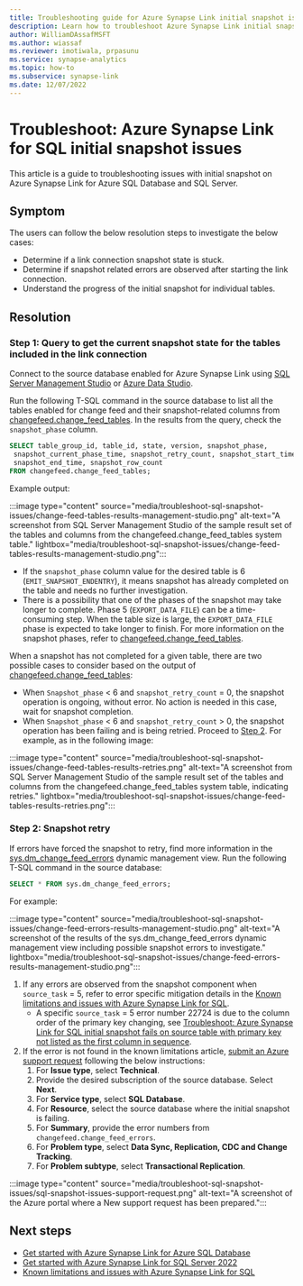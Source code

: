 ```yaml
---
title: Troubleshooting guide for Azure Synapse Link initial snapshot issues for Azure SQL Database and SQL Server 
description: Learn how to troubleshoot Azure Synapse Link initial snapshot issues for Azure SQL Database and SQL Server
author: WilliamDAssafMSFT
ms.author: wiassaf
ms.reviewer: imotiwala, prpasunu
ms.service: synapse-analytics
ms.topic: how-to
ms.subservice: synapse-link
ms.date: 12/07/2022
---
```


# Troubleshoot: Azure Synapse Link for SQL initial snapshot issues 

This article is a guide to troubleshooting issues with initial snapshot on Azure Synapse Link for Azure SQL Database and SQL Server.

## Symptom

The users can follow the below resolution steps to investigate the below cases: 

- Determine if a link connection snapshot state is stuck.
- Determine if snapshot related errors are observed after starting the link connection.
- Understand the progress of the initial snapshot for individual tables.

## Resolution

### Step 1: Query to get the current snapshot state for the tables included in the link connection 

Connect to the source database enabled for Azure Synapse Link using [SQL Server Management Studio](https://aka.ms/ssms) or [Azure Data Studio](https://aka.ms/azuredatastudio).

Run the following T-SQL command in the source database to list all the tables enabled for change feed and their snapshot-related columns from [changefeed.change_feed_tables](/sql/relational-databases/system-tables/changefeed-change-feed-tables-transact-sql). In the results from the query, check the `snapshot_phase` column. 

```sql
SELECT table_group_id, table_id, state, version, snapshot_phase, 
 snapshot_current_phase_time, snapshot_retry_count, snapshot_start_time,
 snapshot_end_time, snapshot_row_count 
FROM changefeed.change_feed_tables;
```

Example output:

:::image type="content" source="media/troubleshoot-sql-snapshot-issues/change-feed-tables-results-management-studio.png" alt-text="A screenshot from SQL Server Management Studio of the sample result set of the tables and columns from the changefeed.change_feed_tables system table." lightbox="media/troubleshoot-sql-snapshot-issues/change-feed-tables-results-management-studio.png":::

 - If the `snapshot_phase` column value for the desired table is 6 (`EMIT_SNAPSHOT_ENDENTRY`), it means snapshot has already completed on the table and needs no further investigation. 
 - There is a possibility that one of the phases of the snapshot may take longer to complete. Phase 5 (`EXPORT_DATA_FILE`) can be a time-consuming step. When the table size is large, the `EXPORT_DATA_FILE` phase is expected to take longer to finish. For more information on the snapshot phases, refer to [changefeed.change_feed_tables](/sql/relational-databases/system-tables/changefeed-change-feed-tables-transact-sql).

When a snapshot has not completed for a given table, there are two possible cases to consider based on the output of [changefeed.change_feed_tables](/sql/relational-databases/system-tables/changefeed-change-feed-tables-transact-sql):

- When `Snapshot_phase` < 6 and `snapshot_retry_count` = 0, the snapshot operation is ongoing, without error. No action is needed in this case, wait for snapshot completion.
- When `Snapshot_phase` < 6 and `snapshot_retry_count` > 0, the snapshot operation has been failing and is being retried. Proceed to [Step 2](#step-2-snapshot-retry). For example, as in the following image:

:::image type="content" source="media/troubleshoot-sql-snapshot-issues/change-feed-tables-results-retries.png" alt-text="A screenshot from SQL Server Management Studio of the sample result set of the tables and columns from the changefeed.change_feed_tables system table, indicating retries." lightbox="media/troubleshoot-sql-snapshot-issues/change-feed-tables-results-retries.png":::

### Step 2: Snapshot retry

If errors have forced the snapshot to retry, find more information in the [sys.dm_change_feed_errors](/sql/relational-databases/system-dynamic-management-views/sys-dm-change-feed-errors) dynamic management view. Run the following T-SQL command in the source database:

```sql
SELECT * FROM sys.dm_change_feed_errors;
```

For example:

:::image type="content" source="media/troubleshoot-sql-snapshot-issues/change-feed-errors-results-management-studio.png" alt-text="A screenshot of the results of the sys.dm_change_feed_errors dynamic management view including possible snapshot errors to investigate." lightbox="media/troubleshoot-sql-snapshot-issues/change-feed-errors-results-management-studio.png":::

1. If any errors are observed from the snapshot component when `source_task` = 5, refer to error specific mitigation details in the [Known limitations and issues with Azure Synapse Link for SQL](../synapse-link-for-sql-known-issues.md).
    - A specific `source_task` = 5 error number 22724 is due to the column order of the primary key changing, see [Troubleshoot: Azure Synapse Link for SQL initial snapshot fails on source table with primary key not listed as the first column in sequence](troubleshoot-sql-snapshot-primary-key-column-order.md).
1. If the error is not found in the known limitations article, [submit an Azure support request](https://portal.azure.com/#blade/Microsoft_Azure_Support/HelpAndSupportBlade/newsupportrequest) following the below instructions:
    1.    For **Issue type**, select **Technical**.
    2.    Provide the desired subscription of the source database. Select **Next**.
    3.    For **Service type**, select **SQL Database**.
    4.    For **Resource**, select the source database where the initial snapshot is failing.
    5.    For **Summary**, provide the error numbers from `changefeed.change_feed_errors`.
    6.    For **Problem type**, select **Data Sync, Replication, CDC and Change Tracking**.
    7.    For **Problem subtype**, select **Transactional Replication**.
    
:::image type="content" source="media/troubleshoot-sql-snapshot-issues/sql-snapshot-issues-support-request.png" alt-text="A screenshot of the Azure portal where a New support request has been prepared.":::

## Next steps

 - [Get started with Azure Synapse Link for Azure SQL Database](../connect-synapse-link-sql-database.md)
 - [Get started with Azure Synapse Link for SQL Server 2022](../connect-synapse-link-sql-server-2022.md)
 - [Known limitations and issues with Azure Synapse Link for SQL](../synapse-link-for-sql-known-issues.md)
